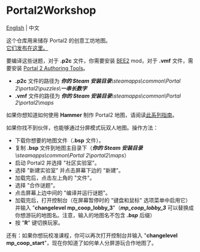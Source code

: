 # Portal2Workshop
[English](../README.md) | 中文

这个仓库用来储存 Portal2 的创意工坊地图。  
[它们发布在这里。](https://steamcommunity.com/profiles/76561198391583576/myworkshopfiles/?appid=620)  

要编译这些谜题，对于 **.p2c** 文件，你需要安装 [BEE2](https://github.com/BEEmod/BEE2.4/releases) mod，对于 **.vmf** 文件，需要安装 [Portal 2 Authoring Tools](https://developer.valvesoftware.com/wiki/Authoring_Tools/SDK_(Portal_2))。  

- **.p2c** 文件的路径为 _**你的 Steam 安装目录**\\steamapps\\common\\Portal 2\\portal2\\puzzles\\**一串长数字**_
- **.vmf** 文件的路径为 _**你的 Steam 安装目录**\\steamapps\\common\\Portal 2\\portal2\\maps_

如果你想知道如何使用 **Hammer** 制作 Portal2 地图，请阅读[此系列指南](https://steamcommunity.com/sharedfiles/filedetails/?id=2204608925)。

如果你找不到伙伴，也能够通过分屏模式玩双人地图。操作方法：
- 下载你想要的地图文件（**.bsp** 文件）。
- 复制 **.bsp** 文件到地图主目录下（_**你的 Steam 安装目录**\\steamapps\\common\\Portal 2\\portal2\\maps_）
- 启动 Portal2 并选择 "社区实验室"。
- 选择 "新建实验室" 并点击屏幕下边的 "新建"。
- 加载完后，点击左上角的 "文件"。
- 选择 "合作谜题"。
- 点击屏幕上边中间的 "编译并运行谜题"。
- 加载完后，打开控制台（在屏幕暂停时的 "键盘和鼠标" 选项菜单中启用它）并输入 "**changelevel mp_coop_lobby_3**"（**_mp_coop_lobby_3_** 可以替换成你想游玩的地图名。注意，输入的地图名不包含 **_.bsp_** 后缀）
- 按 "**R**" 键切换玩家。

还有：如果你想玩校准课程，你可以再次打开控制台并输入 "**changelevel mp_coop_start**"，现在你知道了如何单人分屏游玩合作地图了。
